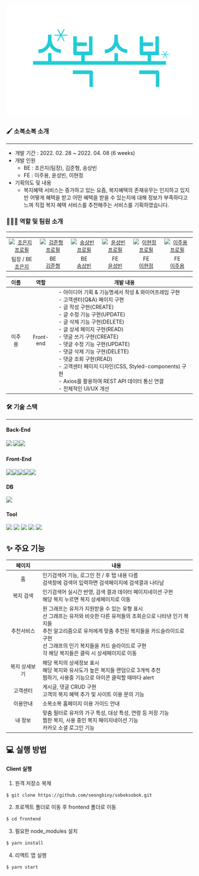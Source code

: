 ![sobok_s](md-images/sobok_s.png)

### 🖌️ 소복소복 소개

------

- 개발 기간 : 2022. 02. 28 ~ 2022. 04. 08 (6 weeks)
- 개발 인원
  - BE : 조은지(팀장), 김준형, 송상빈
  - FE : 이주용, 윤성빈, 이현정
- 기획의도 및 내용
  - 복지혜택 서비스는 증가하고 있는 요즘, 복지혜택의 존재유무는 인지하고 있지만 어떻게 혜택을 받고 어떤 혜택을 받을 수 있는지에 대해 정보가 부족하다고 느껴 직접 복지 혜택 서비스를 추천해주는 서비스를 기획하였습니다. 

### 👨‍👩‍👦 역할 및 팀원 소개

------

<table>
    <tr>
      <td align="center">
        <a href="https://github.com/dmswl0311">
          <img src="https://avatars.githubusercontent.com/u/48826021?v=4" alt="조은지 프로필" />
        </a>
      </td>
      <td align="center">
        <a href="https://github.com/a2456542">
          <img src="https://avatars.githubusercontent.com/u/70923021?v=4" alt="김준형 프로필" />
        </a>
      </td>
      <td align="center">
        <a href="https://github.com/bangtugu">
          <img src="https://avatars.githubusercontent.com/u/87453984?v=4" alt="송상빈 프로필" />
        </a>
      </td>
      <td align="center">
        <a href="https://github.com/seongbiny">
          <img src="https://avatars.githubusercontent.com/u/60650518?v=4" alt="윤성빈 프로필" />
        </a>
      </td>
      <td align="center">
        <a href="https://github.com/hyunjung0409">
          <img src="https://avatars.githubusercontent.com/u/87763315?v=4" alt="이현정 프로필" />
        </a>
      </td>
      <td align="center">
        <a href="https://github.com/leejuyong12">
          <img src="https://avatars.githubusercontent.com/u/32806091?v=4" alt="이주용 프로필" />
        </a>
      </td>
    </tr>
    <tr>
      <td align="center">
          팀장 / BE<br />
        <a href="https://github.com/dmswl0311">
          조은지<br />
        </a>
      </td>
      <td align="center">
           BE<br />
        <a href="https://github.com/a2456542">
          김준형<br />
        </a>
      </td>
      <td align="center">
           BE<br />
        <a href="https://github.com/bangtugu">
          송상빈<br />
        </a>
      </td>
      <td align="center">
           FE<br />
        <a href="https://github.com/seongbiny">
          윤성빈<br />
        </a>
      </td>
      <td align="center">
          FE<br />
        <a href="https://github.com/hyunjung0409">
          이현정<br />
        </a>
      </td>
      <td align="center">
          FE<br />
        <a href="https://github.com/leejuyong12">
          이주용<br />
        </a>
      </td>
    </tr>
  </table>

|  이름  |   역할    | 개발 내용                                                    |
| :----: | :-------: | ------------------------------------------------------------ |
| 이주용 | Front-end | - 아이디어 기획 & 기능명세서 작성 & 와이어프레임 구현<br>- 고객센터(Q&A)  페이지 구현<br>  - 글 작성 구현(CREATE)<br>  - 글 수정 기능 구현(UPDATE)<br>  - 글 삭제 기능 구현(DELETE)<br>  - 글 상세 페이지 구현(READ)<br>     - 댓글 쓰기 구현(CREATE)<br/>     - 댓글 수정 기능 구현(UPDATE)<br/>     - 댓글 삭제 기능 구현(DELETE)<br/>     - 댓글 조회 구현(READ)<br/>- 고객센터 페이지 디자인(CSS, Styled-components) 구현<br>- Axios를 활용하여 REST API 데이터 통신 연결<br>- 전체적인 UI/UX 개선 |

### 🛠️ 기술 스택

------

#### Back-End

##### <img src="https://img.shields.io/badge/Django-092E20?style=flat-square&logo=Django&logoColor=white"/> <img src="https://img.shields.io/badge/SpringBoot-6DB33F?style=flat-square&logo=SpringBoot&logoColor=white"/><img src="https://img.shields.io/badge/JAVA-007396?style=for-the-badge&logo=java&logoColor=white">

#### Front-End

<img src="https://img.shields.io/badge/react-61DAFB?style=for-the-badge&logo=react&logoColor=black"><img src="https://img.shields.io/badge/HTML5-E34F26?style=flat-square&logo=HTML5&logoColor=white"/><img src="https://img.shields.io/badge/CSS3-1572B6?style=flat-square&logo=CSS3&logoColor=white"/><img src="https://img.shields.io/badge/styledcomponents-DB7093?style=flat-square&logo=styled-components&logoColor=white"/><img src="https://img.shields.io/badge/MUI-007FFF?style=flat-square&logo=MUI&logoColor=white"/>

#### DB

<img src="https://img.shields.io/badge/MySQL-4479A1?style=flat-square&logo=MySQL&logoColor=white"/>   

#### Tool

<img src="https://img.shields.io/badge/GitLab-FCA121?style=for-the-badge&logo=GitLab&logoColor=white"> <img src="https://img.shields.io/badge/Docker-2496ED?style=for-the-badge&logo=Docker&logoColor=white"> <img src="https://img.shields.io/badge/Jira-0052CC?style=for-the-badge&logo=JiraSoftware&logoColor=white"> <img src="https://img.shields.io/badge/Notion-000000?style=for-the-badge&logo=Notion&logoColor=white"> <img src="https://img.shields.io/badge/Mattermost-0058CC?style=for-the-badge&logo=Mattermost&logoColor=white">

## ✨ 주요 기능

|    페이지     | 내용                                                         |
| :-----------: | ------------------------------------------------------------ |
|      홈       | 인기검색어 기능, 로그인 전 / 후 탭 내용 다름<br />검색창에 검색어 입력하면 검색페이지에 검색결과 나타남 |
|   복지 검색   | 인기검색어 실시간 반영, 검색 결과 데이터 페이지네이션 구현<br />해당 복지 누르면 복지 상세페이지로 이동 |
|  추천서비스   | 원 그래프는 유저가 지원받을 수 있는 유형 표시<br />선 그래프는 유저와 비슷한 다른 유저들의 조회순으로 나타낸 인기 복지들<br />추천 알고리즘으로 유저에게 맞춤 추천된 복지들을 카드슬라이드로 구현<br />선 그래프의 인기 복지들을 카드 슬라이드로 구현<br />각 해당 복지들은 클릭 시 상세페이지로 이동 |
| 복지 상세보기 | 해당 복지의 상세정보 표시<br />해당 복지와 유사도가 높은 복지들 랜덤으로 3개씩 추천<br />찜하기, 사용중 기능으로 아이콘 클릭할 때마다 alert |
|   고객센터    | 게시글, 댓글 CRUD 구현<br>고객의 복지 혜택 추가 및 사이트 이용 문의 기능 |
|   이용안내    | 소복소복 홈페이지 이용 가이드 안내                           |
|    내 정보    | 맞춤 필터로 유저의 가구 특성, 대상 특성, 연령 등 저장 기능<br />찜한 복지, 사용 중인 복지 페이지네이션 기능<br />카카오 소셜 로그인 기능 |

## 💻 실행 방법

#### Client 실행

1. 원격 저장소 복제

```bash
$ git clone https://github.com/seongbiny/soboksobok.git
```

2. 프로젝트 폴더로 이동 후 frontend 폴더로 이동

```bash
$ cd frontend
```

3. 필요한 node_modules 설치

```bash
$ yarn install
```

4. 리액트 앱 실행

```bash
$ yarn start
```


